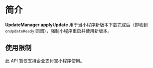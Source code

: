 # 简介

**UpdateManager.applyUpdate** 用于当小程序新版本下载完成后（即收到 `onUpdateReady` 回调），强制小程序重启并使用新版本。

## 使用限制

此 API 暂仅支持企业支付宝小程序使用。
